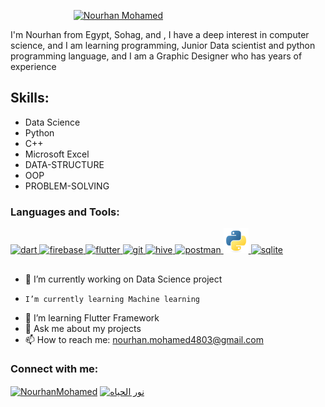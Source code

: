 

<a href="https://github.com/Nourhan650?tab=repositories"><img style="   display: block;
  margin-left: auto;
  margin-right: auto;
  width: 60%; " src="https://readme-typing-svg.demolab.com?font=Fira+Code&duration=1500&pause=1000&color=2FA2D5&multiline=true&width=470&height=150&lines=%2F%2F+Hi+there+%F0%9F%91%8B;%7B;%22name%22++++++%3A+%22Nourhan+Mohamed+%F0%9F%91%A8%E2%80%8D%F0%9F%92%BB%22+%2C;%22title%22+%3A+%22Junior+Data scientist+Developer+%F0%9F%93%B1%22+%2C;%7D" alt="Nourhan Mohamed" /></a>

I'm Nourhan from Egypt, Sohag, and , I have a deep interest in computer science, and I am learning programming, Junior Data scientist and python programming language, and I am a Graphic Designer who has years of experience  

## Skills: 
* Data Science
* Python
* C++ 
* Microsoft Excel
* DATA-STRUCTURE
* OOP
* PROBLEM-SOLVING
 

<h3 align="left">Languages and Tools:</h3>
<p align="left"> <a href="https://dart.dev" target="_blank" rel="noreferrer"> <img src="https://www.vectorlogo.zone/logos/dartlang/dartlang-icon.svg" alt="dart" width="40" height="40"/> </a> <a href="https://firebase.google.com/" target="_blank" rel="noreferrer"> <img src="https://www.vectorlogo.zone/logos/firebase/firebase-icon.svg" alt="firebase" width="40" height="40"/> </a> <a href="https://flutter.dev" target="_blank" rel="noreferrer"> <img src="https://www.vectorlogo.zone/logos/flutterio/flutterio-icon.svg" alt="flutter" width="40" height="40"/> </a> <a href="https://git-scm.com/" target="_blank" rel="noreferrer"> <img src="https://www.vectorlogo.zone/logos/git-scm/git-scm-icon.svg" alt="git" width="40" height="40"/> </a> <a href="https://hive.apache.org/" target="_blank" rel="noreferrer"> <img src="https://www.vectorlogo.zone/logos/apache_hive/apache_hive-icon.svg" alt="hive" width="40" height="40"/> </a> <a href="https://postman.com" target="_blank" rel="noreferrer"> <img src="https://www.vectorlogo.zone/logos/getpostman/getpostman-icon.svg" alt="postman" width="40" height="40"/> </a> <a href="https://www.python.org" target="_blank" rel="noreferrer"> <img src="https://raw.githubusercontent.com/devicons/devicon/master/icons/python/python-original.svg" alt="python" width="40" height="40"/> </a> <a href="https://www.sqlite.org/" target="_blank" rel="noreferrer"> <img src="https://www.vectorlogo.zone/logos/sqlite/sqlite-icon.svg" alt="sqlite" width="40" height="40"/> </a> </p>

## 
- 🔭 I’m currently working on Data Science project
-     I’m currently learning Machine learning
- 🌱 I’m  learning Flutter Framework 
- 💬 Ask me about my projects 
- 📫 How to reach me: nourhan.mohamed4803@gmail.com 

<h3 align="left">Connect with me:</h3>
<p align="left">

<a href="https://linkedin.com/in/NourhanMohamed" target="blank"><img align="center" src="https://raw.githubusercontent.com/rahuldkjain/github-profile-readme-generator/master/src/images/icons/Social/linked-in-alt.svg" alt="NourhanMohamed" height="30" width="40" /></a>
<a href="https://fb.com/نور الحياه" target="blank"><img align="center" src="https://raw.githubusercontent.com/rahuldkjain/github-profile-readme-generator/master/src/images/icons/Social/facebook.svg" alt="نور الحياه" height="30" width="40" /></a>

</p>













